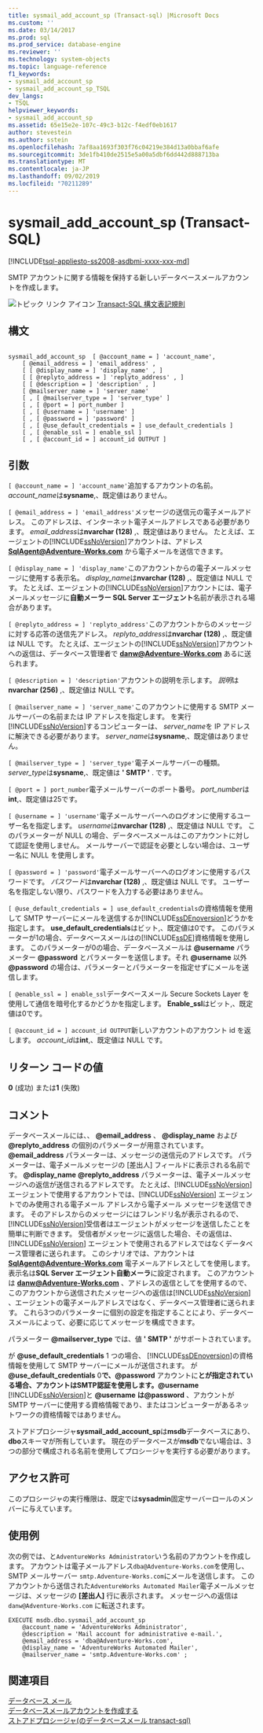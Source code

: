 ```yaml
---
title: sysmail_add_account_sp (Transact-sql) |Microsoft Docs
ms.custom: ''
ms.date: 03/14/2017
ms.prod: sql
ms.prod_service: database-engine
ms.reviewer: ''
ms.technology: system-objects
ms.topic: language-reference
f1_keywords:
- sysmail_add_account_sp
- sysmail_add_account_sp_TSQL
dev_langs:
- TSQL
helpviewer_keywords:
- sysmail_add_account_sp
ms.assetid: 65e15e2e-107c-49c3-b12c-f4edf0eb1617
author: stevestein
ms.author: sstein
ms.openlocfilehash: 7af8aa1693f303f76c04219e384d13a0bbaf6afe
ms.sourcegitcommit: 3de1fb410de2515e5a00a5dbf6dd442d888713ba
ms.translationtype: MT
ms.contentlocale: ja-JP
ms.lasthandoff: 09/02/2019
ms.locfileid: "70211289"
---
```

# <a name="sysmail_add_account_sp-transact-sql"></a>sysmail_add_account_sp (Transact-SQL)
[!INCLUDE[tsql-appliesto-ss2008-asdbmi-xxxx-xxx-md](../../includes/tsql-appliesto-ss2008-asdbmi-xxxx-xxx-md.md)]

  SMTP アカウントに関する情報を保持する新しいデータベースメールアカウントを作成します。  
  
 ![トピック リンク アイコン](../../database-engine/configure-windows/media/topic-link.gif "トピック リンク アイコン") [Transact-SQL 構文表記規則](../../t-sql/language-elements/transact-sql-syntax-conventions-transact-sql.md)  
  
## <a name="syntax"></a>構文  
  
```  
  
sysmail_add_account_sp  [ @account_name = ] 'account_name',  
    [ @email_address = ] 'email_address' ,  
    [ [ @display_name = ] 'display_name' , ]  
    [ [ @replyto_address = ] 'replyto_address' , ]  
    [ [ @description = ] 'description' , ]  
    [ @mailserver_name = ] 'server_name'   
    [ , [ @mailserver_type = ] 'server_type' ]  
    [ , [ @port = ] port_number ]  
    [ , [ @username = ] 'username' ]  
    [ , [ @password = ] 'password' ]  
    [ , [ @use_default_credentials = ] use_default_credentials ]  
    [ , [ @enable_ssl = ] enable_ssl ]  
    [ , [ @account_id = ] account_id OUTPUT ]  
```  
  
## <a name="arguments"></a>引数  
`[ @account_name = ] 'account_name'`追加するアカウントの名前。 *account_name*は**sysname**,、既定値はありません。  
  
`[ @email_address = ] 'email_address'`メッセージの送信元の電子メールアドレス。 このアドレスは、インターネット電子メールアドレスである必要があります。 *email_address*は**nvarchar (128)** ,、既定値はありません。 たとえば、エージェントの[!INCLUDE[ssNoVersion](../../includes/ssnoversion-md.md)]アカウントは、アドレス **SqlAgent@Adventure-Works.com** から電子メールを送信できます。  
  
`[ @display_name = ] 'display_name'`このアカウントからの電子メールメッセージに使用する表示名。 *display_name*は**nvarchar (128)** ,、既定値は NULL です。 たとえば、エージェントの[!INCLUDE[ssNoVersion](../../includes/ssnoversion-md.md)]アカウントには、電子メールメッセージに**自動メーラー SQL Server エージェント**名前が表示される場合があります。  
  
`[ @replyto_address = ] 'replyto_address'`このアカウントからのメッセージに対する応答の送信先アドレス。 *replyto_address*は**nvarchar (128)** ,、既定値は NULL です。 たとえば、エージェントの[!INCLUDE[ssNoVersion](../../includes/ssnoversion-md.md)]アカウントへの返信は、データベース管理者で **danw@Adventure-Works.com** あるに送られます。  
  
`[ @description = ] 'description'`アカウントの説明を示します。 *説明*は**nvarchar (256)** ,、既定値は NULL です。  
  
`[ @mailserver_name = ] 'server_name'`このアカウントに使用する SMTP メールサーバーの名前または IP アドレスを指定します。 を実行[!INCLUDE[ssNoVersion](../../includes/ssnoversion-md.md)]するコンピューターは、 *server_name*を IP アドレスに解決できる必要があります。 *server_name*は**sysname**,、既定値はありません。  
  
`[ @mailserver_type = ] 'server_type'`電子メールサーバーの種類。 *server_type*は**sysname**,、既定値は **' SMTP '** . です。  
  
`[ @port = ] port_number`電子メールサーバーのポート番号。 *port_number*は**int**,、既定値は25です。  
  
`[ @username = ] 'username'`電子メールサーバーへのログオンに使用するユーザー名を指定します。 *username*は**nvarchar (128)** ,、既定値は NULL です。 このパラメーターが NULL の場合、データベースメールはこのアカウントに対して認証を使用しません。 メールサーバーで認証を必要としない場合は、ユーザー名に NULL を使用します。  
  
`[ @password = ] 'password'`電子メールサーバーへのログオンに使用するパスワードです。 *パスワード*は**nvarchar (128)** ,、既定値は NULL です。 ユーザー名を指定しない限り、パスワードを入力する必要はありません。  
  
`[ @use_default_credentials = ] use_default_credentials`の資格情報を使用して SMTP サーバーにメールを送信するか[!INCLUDE[ssDEnoversion](../../includes/ssdenoversion-md.md)]どうかを指定します。 **use_default_credentials**はビット,、既定値は0です。 このパラメーターが1の場合、データベースメールはの[!INCLUDE[ssDE](../../includes/ssde-md.md)]資格情報を使用します。 このパラメーターが0の場合、データベースメールは **@username** パラメーター **@password** とパラメーターを送信します。それ **@username** 以外 **@password** の場合は、パラメーターとパラメーターを指定せずにメールを送信します。  
  
`[ @enable_ssl = ] enable_ssl`データベースメール Secure Sockets Layer を使用して通信を暗号化するかどうかを指定します。 **Enable_ssl**はビット,、既定値は0です。  
  
`[ @account_id = ] account_id OUTPUT`新しいアカウントのアカウント id を返します。 *account_id*は**int**,、既定値は NULL です。  
  
## <a name="return-code-values"></a>リターン コードの値  
 **0** (成功) または**1** (失敗)  
  
## <a name="remarks"></a>コメント  
 データベースメールには、、 **@email_address** 、 **@display_name** および **@replyto_address** の個別のパラメーターが用意されています。 **@email_address** パラメーターは、メッセージの送信元のアドレスです。 パラメーターは、電子メールメッセージの [差出人] フィールドに表示される名前です。 **@display_name** **@replyto_address** パラメーターは、電子メールメッセージへの返信が送信されるアドレスです。 たとえば、[!INCLUDE[ssNoVersion](../../includes/ssnoversion-md.md)] エージェントで使用するアカウントでは、[!INCLUDE[ssNoVersion](../../includes/ssnoversion-md.md)] エージェントでのみ使用される電子メール アドレスから電子メール メッセージを送信できます。 そのアドレスからのメッセージにはフレンドリ名が表示されるので、 [!INCLUDE[ssNoVersion](../../includes/ssnoversion-md.md)]受信者はエージェントがメッセージを送信したことを簡単に判断できます。 受信者がメッセージに返信した場合、その返信は、[!INCLUDE[ssNoVersion](../../includes/ssnoversion-md.md)] エージェントで使用されるアドレスではなくデータベース管理者に送られます。 このシナリオでは、アカウントは **SqlAgent@Adventure-Works.com** 電子メールアドレスとしてを使用します。 表示名は**SQL Server エージェント自動メーラ**に設定されます。 このアカウントは **danw@Adventure-Works.com** 、アドレスの返信としてを使用するので、このアカウントから送信されたメッセージへの返信は[!INCLUDE[ssNoVersion](../../includes/ssnoversion-md.md)] 、エージェントの電子メールアドレスではなく、データベース管理者に送られます。 これら3つのパラメーターに個別の設定を指定することにより、データベースメールによって、必要に応じてメッセージを構成できます。  
  
 パラメーター **@mailserver_type** では、値 **' SMTP '** がサポートされています。  
  
 が **@use_default_credentials** 1 つの場合、 [!INCLUDE[ssDEnoversion](../../includes/ssdenoversion-md.md)]の資格情報を使用して SMTP サーバーにメールが送信されます。 が **@use_default_credentials** 0**で、@password** アカウントに**とが指定されている場合、アカウントはSMTP認証を使用します。@username** [!INCLUDE[ssNoVersion](../../includes/ssnoversion-md.md)]と **@username** **は@password** 、アカウントが SMTP サーバーに使用する資格情報であり、またはコンピューターがあるネットワークの資格情報ではありません。  
  
 ストアドプロシージャ**sysmail_add_account_sp**は**msdb**データベースにあり、 **dbo**スキーマが所有しています。 現在のデータベースが**msdb**でない場合は、3つの部分で構成される名前を使用してプロシージャを実行する必要があります。  
  
## <a name="permissions"></a>アクセス許可  
 このプロシージャの実行権限は、既定では**sysadmin**固定サーバーロールのメンバーに与えています。  
  
## <a name="examples"></a>使用例  
 次の例では、と`AdventureWorks Administrator`いう名前のアカウントを作成します。 アカウントは電子メールアドレス`dba@Adventure-Works.com`を使用し、SMTP メールサーバー `smtp.Adventure-Works.com`にメールを送信します。 このアカウントから送信された`AdventureWorks Automated Mailer`電子メールメッセージは、メッセージの **[差出人]** 行に表示されます。 メッセージへの返信は `danw@Adventure-Works.com` に転送されます。  
  
```  
EXECUTE msdb.dbo.sysmail_add_account_sp  
    @account_name = 'AdventureWorks Administrator',  
    @description = 'Mail account for administrative e-mail.',  
    @email_address = 'dba@Adventure-Works.com',  
    @display_name = 'AdventureWorks Automated Mailer',  
    @mailserver_name = 'smtp.Adventure-Works.com' ;  
```  
  
## <a name="see-also"></a>関連項目  
 [データベース メール](../../relational-databases/database-mail/database-mail.md)   
 [データベースメールアカウントを作成する](../../relational-databases/database-mail/create-a-database-mail-account.md)   
 [ストアドプロシージャ&#40;のデータベースメール transact-sql&#41;](../../relational-databases/system-stored-procedures/database-mail-stored-procedures-transact-sql.md)  
  
  
